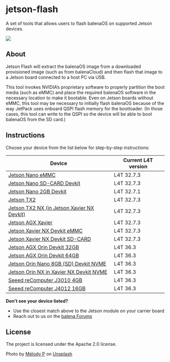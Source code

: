 # jetson-flash
A set of tools that allows users to flash balenaOS on supported Jetson devices.

<img src="flash.jpg">

## About
Jetson Flash will extract the balenaOS image from a downloaded provisioned image (such as from balenaCloud) and then flash that image to a Jetson board connected to a host PC via USB.

This tool invokes NVIDIA’s proprietary software to properly partition the boot media (such as eMMC) and place the required balenaOS software in the necessary location to make it bootable. Even on Jetson boards without eMMC, this tool may be necessary to initially flash balenaOS because of the way JetPack uses onboard QSPI flash memory for the bootloader. (In those cases, this tool can write to the QSPI so the device will be able to boot balenaOS from the SD card.)

## Instructions

Choose your device from the list below for step-by-step instructions:

|Device | Current L4T version |
|-------|---------------------|
|[Jetson Nano eMMC](jetson-nano-emmc.md) | L4T 32.7.3 |
|[Jetson Nano SD-CARD Devkit](jetson-nano.md) | L4T 32.7.3 |
|[Jetson Nano 2GB Devkit](jetson-nano-2gb-devkit.md) | L4T 32.7.1 |
|[Jetson TX2](jetson-tx2.md) | L4T 32.7.3 |
|[Jetson TX2 NX (in Jetson Xavier NX Devkit)](jetson-tx2-nx-devkit.md) | L4T 32.7.3 |
|[Jetson AGX Xavier](jetson-xavier.md) | L4T 32.7.3 |
|[Jetson Xavier NX Devkit eMMC](jetson-xavier-nx-devkit-emmc.md) | L4T 32.7.3 |
|[Jetson Xavier NX Devkit SD-CARD](jetson-xavier-nx-devkit.md) | L4T 32.7.3 |
|[Jetson AGX Orin Devkit 32GB](jetson-agx-orin-devkit.md) | L4T 36.3 | 
|[Jetson AGX Orin Devkit 64GB](https://github.com/balena-os/jetson-flash/blob/master/Orin_Flash/jetson-agx-orin-devkit-64gb.md) | L4T 36.3 |
|[Jetson Orin Nano 8GB (SD) Devkit NVME](https://github.com/balena-os/jetson-flash/blob/master/Orin_Flash/jetson-orin-nano-devkit-nvme.md) | L4T 36.3 |
|[Jetson Orin NX in Xavier NX Devkit NVME](https://github.com/balena-os/jetson-flash/blob/master/Orin_Flash/jetson-orin-nx-xavier-nx-devkit.md) | L4T 36.3 |
|[Seeed reComputer J3010 4GB](https://github.com/balena-os/jetson-flash/blob/master/Orin_Flash/jetson-orin-nano-seeed-j3010.md) | L4T 36.3 |
|[Seeed reComputer J4012 16GB](https://github.com/balena-os/jetson-flash/blob/master/Orin_Flash/jetson-orin-nx-seeed-j4012.md) | L4T 36.3 |

**Don't see your device listed?**
- Use the closest match above to the Jetson module on your carrier board
- Reach out to us on the [balena Forums](https://forums.balena.io/c/share-questions-or-issues-about-balena-jetson-flash-which-is-a-tool-that-allows-users-to-flash-balenaos-on-nvidia-jetson-devices/95)
  
License
-------

The project is licensed under the Apache 2.0 license.

Photo by <a href="https://unsplash.com/@melodyp?utm_content=creditCopyText&utm_medium=referral&utm_source=unsplash">Mélody P</a> on <a href="https://unsplash.com/photos/thunder-through-field-wFN9B3s_iik?utm_content=creditCopyText&utm_medium=referral&utm_source=unsplash">Unsplash</a>

